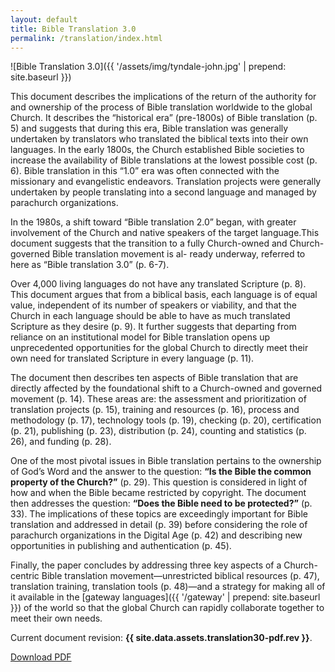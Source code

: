 ```yaml
---
layout: default
title: Bible Translation 3.0
permalink: /translation/index.html
---
```


![Bible Translation 3.0]({{ '/assets/img/tyndale-john.jpg' | prepend: site.baseurl }})

This document describes the implications of the return of the authority
for and ownership of the process of Bible translation worldwide to the
global Church. It describes the “historical era” (pre-1800s) of Bible
translation (p. 5) and suggests that during this era, Bible translation
was generally undertaken by translators who translated the biblical
texts into their own languages. In the early 1800s, the Church
established Bible societies to increase the availability of Bible
translations at the lowest possible cost (p. 6). Bible translation in
this “1.0” era was often connected with the missionary and evangelistic
endeavors. Translation projects were generally undertaken by people
translating into a second language and managed by parachurch
organizations.

In the 1980s, a shift toward “Bible translation 2.0” began, with greater
involvement of the Church and native speakers of the target
language.This document suggests that the transition to a fully
Church-owned and Church-governed Bible translation movement is al- ready
underway, referred to here as “Bible translation 3.0” (p. 6-7).

Over 4,000 living languages do not have any translated Scripture (p. 8).
This document argues that from a biblical basis, each language is of
equal value, independent of its number of speakers or viability, and
that the Church in each language should be able to have as much
translated Scripture as they desire (p. 9). It further suggests that
departing from reliance on an institutional model for Bible translation
opens up unprecedented opportunities for the global Church to directly
meet their own need for translated Scripture in every language (p. 11).

The document then describes ten aspects of Bible translation that are
directly affected by the foundational shift to a Church-owned and
governed movement (p. 14). These areas are: the assessment and
prioritization of translation projects (p. 15), training and resources
(p. 16), process and methodology (p. 17), technology tools (p. 19),
checking (p. 20), certification (p. 21), publishing (p. 23),
distribution (p. 24), counting and statistics (p. 26), and funding (p.
28).

One of the most pivotal issues in Bible translation pertains to the
ownership of God’s Word and the answer to the question: **“Is the Bible
the common property of the Church?”** (p. 29). This question is considered
in light of how and when the Bible became restricted by copyright. The
document then addresses the question: **“Does the Bible need to be
protected?”** (p. 33). The implications of these topics are exceedingly
important for Bible translation and addressed in detail (p. 39) before
considering the role of parachurch organizations in the Digital Age (p.
42) and describing new opportunities in publishing and authentication
(p. 45).

Finally, the paper concludes by addressing three key aspects of a
Church-centric Bible translation movement—unrestricted biblical
resources (p. 47), translation training, translation tools (p. 48)—and a
strategy for making all of it available in the
[gateway languages]({{ '/gateway' | prepend: site.baseurl }}) of the world 
so that the global Church can rapidly collaborate together to meet their 
own needs.

Current document revision: **{{ site.data.assets.translation30-pdf.rev }}**.

<a class="button" href="{{ site.baseurl }}{{ site.data.assets.translation30-pdf.url }}">Download PDF</a>
